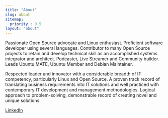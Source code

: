 ```yaml
---
title: "About"
slug: about
sitemap:
  priority : 0.5
layout: "about"
---
```


<div class="row">
  <div class="col-lg-4 ms-auto"><p class="lead">Passionate Open Source advocate and Linux enthusiast. Proficient software developer using several languages. Contributor to many Open Source projects to retain and develop technical skill as an accomplished systems integrator and architect. Podcaster, Live Streamer and Community builder. Leads Ubuntu MATE, Ubuntu Member and Debian Maintainer.</p></div>
  <div class="col-lg-4 me-auto"><p class="lead">Respected leader and innovator with a considerable breadth of IT competency, particularly Linux and Open Source. A proven track record of translating business requirements into IT solutions and well practiced with contemporary IT development and management methodologies. Logical approach to problem-solving, demonstrable record of creating novel and unique solutions.</p></div>
</div>

<div class="text-center mt-4">
  <a class="btn btn-xl btn-outline-dark" href="https://linkedin.com/in/martinwimpress" target="_blank" rel="noopener noreferrer">
    <em class="fab fa-linkedin me-2"></em>LinkedIn
  </a>
</div>
